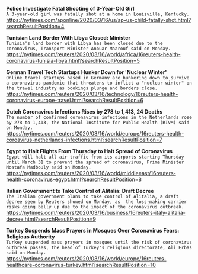 **Police Investigate Fatal Shooting of 3-Year-Old Girl**\
`A 3-year-old girl was fatally shot at a home in Louisville, Kentucky.`\
https://nytimes.com/aponline/2020/03/16/us/ap-us-child-fatally-shot.html?searchResultPosition=4

**Tunisian Land Border With Libya Closed: Minister**\
`Tunisia's land border with Libya has been closed due to the coronavirus, Transport Minister Anouar Maarouf said on Monday. `\
https://nytimes.com/reuters/2020/03/16/world/africa/16reuters-health-coronavirus-tunisia-libya.html?searchResultPosition=5

**German Travel Tech Startups Hunker Down for 'Nuclear Winter'**\
`Online travel startups based in Germany are hunkering down to survive a coronavirus pandemic that threatens to inflict a "nuclear winter" on the travel industry as bookings plunge and borders close.`\
https://nytimes.com/reuters/2020/03/16/technology/16reuters-health-coronavirus-europe-travel.html?searchResultPosition=6

**Dutch Coronavirus Infections Rises by 278 to 1,413, 24 Deaths**\
`The number of confirmed coronavirus infections in the Netherlands rose by 278 to 1,413, the National Institute for Public Health (RIVM) said on Monday. `\
https://nytimes.com/reuters/2020/03/16/world/europe/16reuters-health-coroavirus-netherlands-infections.html?searchResultPosition=7

**Egypt to Halt Flights From Thursday to Halt Spread of Coronavirus**\
`Egypt will halt all air traffic from its airports starting Thursday until March 31 to prevent the spread of coronavirus, Prime Minister Mostafa Madbouly said on Monday.`\
https://nytimes.com/reuters/2020/03/16/world/middleeast/16reuters-health-coronavirus-egypt.html?searchResultPosition=8

**Italian Government to Take Control of Alitalia: Draft Decree**\
`The Italian government plans to take control of Alitalia, a draft decree seen by Reuters showed on Monday, as  the loss-making carrier risks going belly up due to the impact of the coronavirus outbreak. `\
https://nytimes.com/reuters/2020/03/16/business/16reuters-italy-alitalia-decree.html?searchResultPosition=9

**Turkey Suspends Mass Prayers in Mosques Over Coronavirus Fears: Religious Authority**\
`Turkey suspended mass prayers in mosques until the risk of coronavirus outbreak passes, the head of Turkey's religious directorate, Ali Erbas said on Monday.`\
https://nytimes.com/reuters/2020/03/16/world/europe/16reuters-healthcare-coronavirus-turkey.html?searchResultPosition=10

